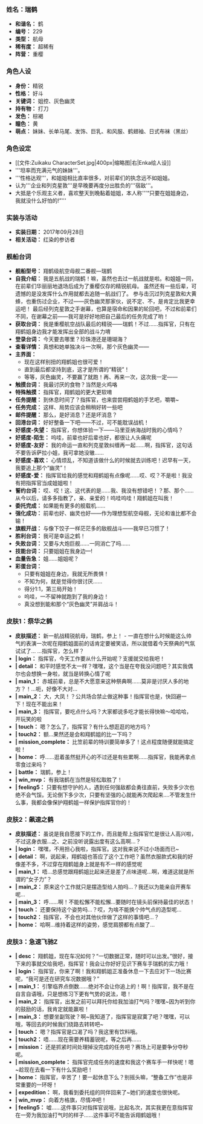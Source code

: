 ### 姓名：瑞鹤
* **和谐名：** 鹤
* **编号：** 229
* **类型：** 航母
* **稀有度：** 超稀有
* **阵营：** 重樱


### 角色人设
* **身份：** 精锐
* **性格：** 好斗
* **关键词：** 姐控、灰色幽灵
* **持有物：** 打刀
* **发色：** 棕褐
* **瞳色：** 黄
* **萌点：** 妹妹、长单马尾、发饰、巨乳、和风服、鹤翅袖、日式布袜（黑丝）


### 角色设定
* [[文件:Zuikaku CharacterSet.jpg|400px|缩略图|右|Enka绘人设]]
* '''坦率而充满元气的妹妹'''。
* '''性格达观'''，和姐姐相比直率很多，对前辈们的执念远不如姐姐。
* 认为'''企业和列克星敦'''是早晚要再度分出胜负的'''宿敌'''。
* 大抵是个乐观主义者，喜欢整天到晚黏着姐姐，本人称'''“只要在姐姐身边，我就没什么好怕的!”'''


### 实装与活动
* **实装日期：** 2017年09月28日
* **相关活动：** 红染的参访者


### 舰船台词
* **舰船型号：** 翔鹤级航空母舰二番舰—瑞鹤
* **自我介绍：** 我是五航战的瑞鹤！嘛，虽然也去过一航战就是啦。和姐姐一同，在前辈们华丽丽地退场后成为了重樱仅存的精锐航母。
虽然还有一些后辈，可遗憾的是没发挥什么作用就都去追随一航战们了。
参与击沉过列克星敦和大黄蜂，也重伤过企业，不过——灰色幽灵那家伙，说不定、不，是肯定比我更幸运吧！
最后经列克星敦之手谢幕，也算是宿命和因果的轮回吧，不过和前辈们不同，在谢幕之前——我可是好好地把自己最后的任务完成了哟！
* **获取台词：** 我是重樱航空战队最后的精锐——瑞鹤！不过……指挥官，只有在翔鹤姐身边我才能发挥出全部的战斗力唷
* **登录台词：** 今天要去哪里？珍珠港还是珊瑚海？
* **查看详情：** 真想和她单独决斗一次啊，那个灰色幽灵——
* **主界面：**
  * 现在这样别扭的翔鹤姐也很可爱！
  * 直到最后都坚持到底，这才是所谓的“精锐”！
  * 等等，灰色幽灵，不要赢了就跑！再、再来一次，这次我一定——
* **触摸台词：** 我最讨厌的食物？当然是火鸡咯
* **特殊触摸：** 指挥官，翔鹤姐的更大更软唷
* **任务提醒：** 到休息时间了？指挥官，也来尝尝翔鹤姐的手艺吧，嚼嚼~
* **任务完成：** 这样、局势应该会稍稍好转一些吧
* **邮件提醒：** 那么，是好消息？还是坏消息？
* **回港台词：** 好好整备一下吧——不过，可不能耽误战机！
* **好感度-失望：** 指挥官，你想体验一下——马里亚纳海战时我的心情吗？
* **好感度-陌生：** 呜哇，前辈也好后辈也好，都很让人头痛呢
* **好感度-友好：** 我的命运一直和列克星敦纠缠再一起……啊，指挥官，这句话不要告诉萨拉小姐，我可拿她没辙……
* **好感度-喜欢：** 心情烦乱，不知道该做什么的时候就去训练吧！迟早有一天，我要追上那个“幽灵”！
* **好感度-爱：** 指挥官给我的感觉和翔鹤姐有点像呢……哎、哎？不是啦！我没有把指挥官当成姐姐啦！
* **誓约台词：** 哎、哎！这、这代表的是……我、我没有想错吧！？那、那个……从今以后，请多多指教了，亲、亲爱的！呜哇呜哇！翔鹤姐在叫我！
* **委托完成：** 如果能有更多的舰载机……
* **强化成功：** 前辈也好、幽灵也好——作为理想型航空母舰，无论和谁比都不会输！
* **旗舰开战：** 与像下饺子一样茫茫多的敌舰战斗——我早已习惯了！
* **胜利台词：** 我可是幸运之鹤！
* **失败台词：** 又要与大炮巨舰……一同消亡了吗……
* **技能台词：** 只要姐姐在我身边—!
* **血量告急：** 姐……姐姐呢？
* **彩蛋台词：**
  * 只要有姐姐在身边，我就无所畏惧！
  * 不知为何，就是觉得你很讨厌……
  * 得分1:1，第三局开始！
  * 呜哇，一不留神就跑到了我的身边！
  * 真没想到能和那个“灰色幽灵”并肩战斗！


### 皮肤1：祭华之鹤
* **皮肤描述：** 新一航战精锐航母，瑞鹤，参上！ - 一直在想什么时候能这么帅气的表演一次呢在翔鹤姐面前的话肯定要被笑话，所以就借着今天祭典的气氛试试了… …指挥官，怎么样？
* **| login：** 指挥官，今天工作要从什么开始呢？支援就交给我吧！
* **| detail：** 和平时感觉不太一样？嘿嘿，这个当是在夸我没问题吧？其实我偶尔也会想换一身啦，就当是转换心情了呢
* **| main_1：** 赤城前辈，总是不大愿意来这种祭典啊……莫非是讨厌人多的地方？！…呃，好像不大对…
* **| main_2：** 大，大凤！？公共场合禁止做这种事！指挥官也是，快回避一下！现在不能出来！
* **| main_3：** 指挥官，要吃点什么吗？大家都说多吃才能长得快嘛〜哈哈哈，开玩笑的啦
* **| touch：** 嗯？怎么了，指挥官？有什么想逛逛的地方吗？
* **| touch2：** 额…果然还是会和翔鹤姐的比一下吗？
* **| mission_complete：** 比笠前辈的特训要简单多了！这点程度随便就能搞定啦！
* **| home：** 呼……逛着虽然挺开心的不过还是有些累啊……指挥官，我能再拿点零食过来吗？
* **| battle：** 瑞鹤，参上！
* **| win_mvp：** 有我瑞鹤在当然是轻松取胜了！
* **| feeling5：** 只要有想守护的人，遇到任何强敌都会勇往直前，失败多少次也绝不会气馁。无论倒下多少次，只要有坚强的心就能再次爬起来….不管发生什么事，我都会像保护翔鹤姐一样保护指挥官你的！


### 皮肤2：飙速之鹤
* **皮肤描述：** 虽说是我自愿接下的工作，而且能帮上指挥官忙是很让人高兴啦，不过这身衣服…之、之前没听说露出度有这么高啊…？
* **| login：** 嘿嘿，不用担心我啦，指挥官。这对我来说不过小场面而已~
* **| detail：** 啊，说起来，翔鹤姐也答应了这个工作吧？虽然衣服款式和我的好像差不多，不过穿在翔鹤姐身上就是有不一样的感觉呢
* **| main_1：** 唔…总感觉跟翔鹤姐比起来还是差了点味道呢…啊，难道这就是所谓的“女子力”？
* **| main_2：** 原来这个工作就只是摆造型给人拍吗…？我还以为能亲自开赛车呢…
* **| main_3：** 呼……啊！不能松懈不能松懈…要随时在镜头前保持最佳的状态！
* **| touch：** 还要保持这个姿势吗…？哎，为啥不能换个帅气点的造型呢…
* **| touch2：** 指挥官，不会也对其他伙伴做了这样的事情吧…？
* **| home：** 哈啊…维持着这样的姿势，感觉肩膀都有点酸了…


### 皮肤3：急速飞驰Z
* **| desc：** 翔鹤姐，现在车况如何？“一切数据正常，随时可以出发。”很好，接下来的事就交给我吧，指挥官！我会让你好好见识下赛车手瑞鹤的实力哦！
* **| login：** 指挥官，你来了啊！我和翔鹤姐正准备休息一下去应对下一场比赛呢，“我可是还在研究车况数据哦？”
* **| main_1：** 引擎临界点倒数……绝对不会让你追上的！啊！指挥官，我不是在自言自语哦，只是想练习下更有气势的说法，嗯！
* **| main_2：** 指挥官，出发之前可以拜托你给我加油打气吗？嘿嘿~因为听到你的鼓励的话，我肯定就能赢啦！
* **| main_3：** 想要坐副驾驶？啊~我知道了，指挥官是寂寞了吧？嘿嘿，可以哦，等回去的时候我们绕路去转转吧~
* **| touch：** 嗯？指挥官是口渴了吗？我这里有饮料哦。
* **| touch2：** 唔……现在需要养精蓄锐呢，等之后再……
* **| mission：** 还是抓紧时间处理掉没完成的任务吧？赛场上可是要争分夺秒呢。
* **| mission_complete：** 指挥官完成任务的速度和我这个赛车手一样快呢！嗯~趁现在去看一下有什么奖励吧！
* **| home：** 指挥官，辛苦了！要一起休息下么？别摇头嘛，“整备工作”也是非常重要的一环呀！
* **| expedition：** 啊，我看到委托组的同伴回来了~她们的速度也很快呢。
* **| win_mvp：** 向着方格旗，尽情冲吧！
* **| feeling5：** 嘘……这件事只对指挥官说哦，比起名次，其实我更在意指挥官在一旁为我加油打气时的样子……这件事可不能告诉翔鹤姐哦！
